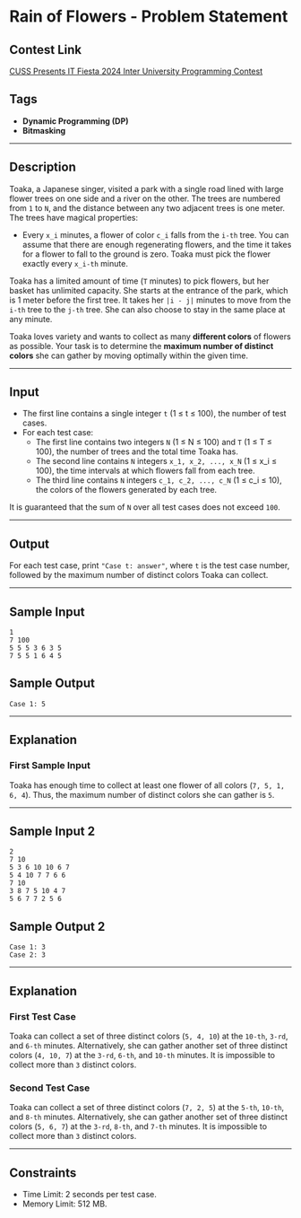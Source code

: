 # Rain of Flowers - Problem Statement

## Contest Link
[CUSS Presents IT Fiesta 2024 Inter University Programming Contest
](https://toph.co/contests/training/rxbqtb6)

## Tags
- **Dynamic Programming (DP)**
- **Bitmasking**

---

## Description

Toaka, a Japanese singer, visited a park with a single road lined with large flower trees on one side and a river on the other. The trees are numbered from `1` to `N`, and the distance between any two adjacent trees is one meter. The trees have magical properties:

- Every `x_i` minutes, a flower of color `c_i` falls from the `i-th` tree. You can assume that there are enough regenerating flowers, and the time it takes for a flower to fall to the ground is zero. Toaka must pick the flower exactly every `x_i-th` minute.

Toaka has a limited amount of time (`T` minutes) to pick flowers, but her basket has unlimited capacity. She starts at the entrance of the park, which is 1 meter before the first tree. It takes her `|i - j|` minutes to move from the `i-th` tree to the `j-th` tree. She can also choose to stay in the same place at any minute.

Toaka loves variety and wants to collect as many **different colors** of flowers as possible. Your task is to determine the **maximum number of distinct colors** she can gather by moving optimally within the given time.

---

## Input

- The first line contains a single integer `t` (1 ≤ t ≤ 100), the number of test cases.
- For each test case:
  - The first line contains two integers `N` (1 ≤ N ≤ 100) and `T` (1 ≤ T ≤ 100), the number of trees and the total time Toaka has.
  - The second line contains `N` integers `x_1, x_2, ..., x_N` (1 ≤ x_i ≤ 100), the time intervals at which flowers fall from each tree.
  - The third line contains `N` integers `c_1, c_2, ..., c_N` (1 ≤ c_i ≤ 10), the colors of the flowers generated by each tree.

It is guaranteed that the sum of `N` over all test cases does not exceed `100`.

---

## Output

For each test case, print `"Case t: answer"`, where `t` is the test case number, followed by the maximum number of distinct colors Toaka can collect.

---

## Sample Input

```
1
7 100
5 5 5 3 6 3 5
7 5 5 1 6 4 5
```

## Sample Output

```
Case 1: 5
```

---

## Explanation

### First Sample Input
Toaka has enough time to collect at least one flower of all colors (`7, 5, 1, 6, 4`). Thus, the maximum number of distinct colors she can gather is `5`.

---

## Sample Input 2

```
2
7 10
5 3 6 10 10 6 7
5 4 10 7 7 6 6
7 10
3 8 7 5 10 4 7
5 6 7 7 2 5 6
```

## Sample Output 2

```
Case 1: 3
Case 2: 3
```

---

## Explanation

### First Test Case
Toaka can collect a set of three distinct colors (`5, 4, 10`) at the `10-th`, `3-rd`, and `6-th` minutes. Alternatively, she can gather another set of three distinct colors (`4, 10, 7`) at the `3-rd`, `6-th`, and `10-th` minutes. It is impossible to collect more than `3` distinct colors.

### Second Test Case
Toaka can collect a set of three distinct colors (`7, 2, 5`) at the `5-th`, `10-th`, and `8-th` minutes. Alternatively, she can gather another set of three distinct colors (`5, 6, 7`) at the `3-rd`, `8-th`, and `7-th` minutes. It is impossible to collect more than `3` distinct colors.

---

## Constraints

- Time Limit: 2 seconds per test case.
- Memory Limit: 512 MB.

